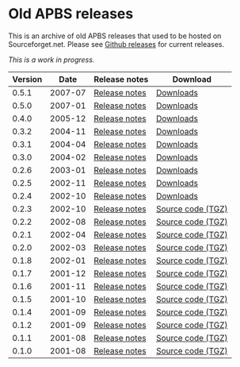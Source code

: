 # Old APBS releases

This is an archive of old APBS releases that used to be hosted on Sourceforget.net.
Please see [Github releases](https://github.com/Electrostatics/apbs/releases) for current releases.

*This is a work in progress.*

| Version | Date | Release notes | Download |
| ------- | ---- | ------------- | -------- |
| 0.5.1 | 2007-07 | [Release notes](https://apbs.readthedocs.io/en/latest/releases.html#apbs-0-5-1-jul-2007) | [Downloads](0.5.1/) |
| 0.5.0 | 2007-01 | [Release notes](https://apbs.readthedocs.io/en/latest/releases.html#apbs-0-5-0-jan-2007) | [Downloads](0.5.0/) |
| 0.4.0 | 2005-12 | [Release notes](https://apbs.readthedocs.io/en/latest/releases.html#apbs-0-4-0-dec-2005) | [Downloads](0.4.0/) |
| 0.3.2 | 2004-11 | [Release notes](https://apbs.readthedocs.io/en/latest/releases.html#apbs-0-3-2-nov-2004) | [Downloads](0.3.2/) |
| 0.3.1 | 2004-04 | [Release notes](https://apbs.readthedocs.io/en/latest/releases.html#apbs-0-3-1-apr-2004) | [Downloads](0.3.1/) |
| 0.3.0 | 2004-02 | [Release notes](https://apbs.readthedocs.io/en/latest/releases.html#apbs-0-3-0-feb-2004) | [Downloads](0.3.0/) |
| 0.2.6 | 2003-01 | [Release notes](https://apbs.readthedocs.io/en/latest/releases.html#apbs-0-2-6-jan-2003) | [Downloads](0.2.6/) |
| 0.2.5 | 2002-11 | [Release notes](https://apbs.readthedocs.io/en/latest/releases.html#apbs-0-2-5-nov-2002) | [Downloads](0.2.5/) |
| 0.2.4 | 2002-10 | [Release notes](https://apbs.readthedocs.io/en/latest/releases.html#apbs-0-2-4-oct-2002) | [Downloads](0.2.4/) |
| 0.2.3 | 2002-10 | [Release notes](https://apbs.readthedocs.io/en/latest/releases.html#apbs-0-2-3-oct-2002) | [Source code (TGZ)](apbs-0.2.3.tar.gz) |
| 0.2.2 | 2002-08 | [Release notes](https://apbs.readthedocs.io/en/latest/releases.html#apbs-0-2-2-aug-2002) | [Source code (TGZ)](apbs-0.2.2.tar.gz) |
| 0.2.1 | 2002-04 | [Release notes](https://apbs.readthedocs.io/en/latest/releases.html#apbs-0-2-1-apr-2002) | [Source code (TGZ)](apbs-0.2.1.tar.gz) |
| 0.2.0 | 2002-03 | [Release notes](https://apbs.readthedocs.io/en/latest/releases.html#apbs-0-2-0-mar-2002) | [Source code (TGZ)](apbs-0.2.0.tar.gz) |
| 0.1.8 | 2002-01 | [Release notes](https://apbs.readthedocs.io/en/latest/releases.html#apbs-0-1-8-jan-2002) | [Source code (TGZ)](apbs-0.1.8.tar.gz) |
| 0.1.7 | 2001-12 | [Release notes](https://apbs.readthedocs.io/en/latest/releases.html#apbs-0-1-7-dec-2001) | [Source code (TGZ)](apbs-0.1.7.tar.gz) |
| 0.1.6 | 2001-11 | [Release notes](https://apbs.readthedocs.io/en/latest/releases.html#apbs-0-1-6-nov-2001) | [Source code (TGZ)](apbs-0.1.6.tar.gz) |
| 0.1.5 | 2001-10 | [Release notes](https://apbs.readthedocs.io/en/latest/releases.html#apbs-0-1-5-oct-2001) | [Source code (TGZ)](apbs-0.1.5.tar.gz) |
| 0.1.4 | 2001-09 | [Release notes](https://apbs.readthedocs.io/en/latest/releases.html#apbs-0-1-4-sep-2001) | [Source code (TGZ)](apbs-0.1.4.tar.gz) |
| 0.1.2 | 2001-09 | [Release notes](https://apbs.readthedocs.io/en/latest/releases.html#apbs-0-1-2-sep-2001) | [Source code (TGZ)](apbs-0.1.2.tar.gz) |
| 0.1.1 | 2001-08 | [Release notes](https://apbs.readthedocs.io/en/latest/releases.html#apbs-0-1-1-aug-2001) | [Source code (TGZ)](apbs-0.1.1.tar.gz) |
| 0.1.0 | 2001-08 | [Release notes](https://sourceforge.net/projects/apbs/files/apbs/apbs-0.1.0/) | [Source code (TGZ)](apbs-0.1.0.tar.gz) |
